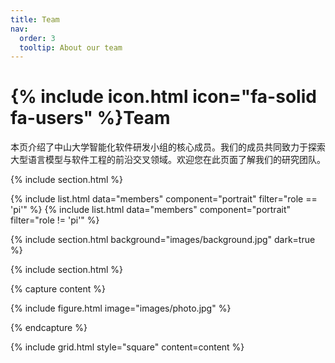 ```yaml
---
title: Team
nav:
  order: 3
  tooltip: About our team
---
```


# {% include icon.html icon="fa-solid fa-users" %}Team

本页介绍了中山大学智能化软件研发小组的核心成员。我们的成员共同致力于探索大型语言模型与软件工程的前沿交叉领域。欢迎您在此页面了解我们的研究团队。

{% include section.html %}

{% include list.html data="members" component="portrait" filter="role == 'pi'" %}
{% include list.html data="members" component="portrait" filter="role != 'pi'" %}

{% include section.html background="images/background.jpg" dark=true %}

{% include section.html %}

{% capture content %}

{% include figure.html image="images/photo.jpg" %}

{% endcapture %}

{% include grid.html style="square" content=content %}
